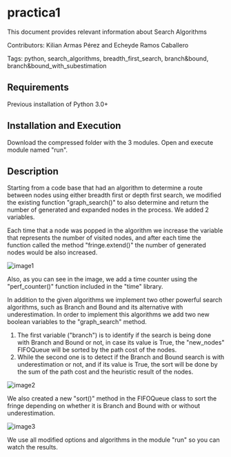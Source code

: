 # practica1
This document provides relevant information about Search Algorithms

<p>Contributors: Kilian Armas Pérez and Echeyde Ramos Caballero</p>
<p>Tags: python, search_algorithms, breadth_first_search, branch&bound,
branch&bound_with_subestimation</p>

## Requirements 
Previous installation of Python 3.0+

## Installation and Execution
Download the compressed folder with the 3 modules.
Open and execute module named "run".

## Description
<p>Starting from a code base that had an algorithm to determine a route
between nodes using either breadth first or depth first search, we modified the
existing function "graph_search()" to also determine and
return the number of generated and expanded nodes in the process. We added 2
variables.</p>
<p>Each time that a node was popped in the algorithm we increase 
the variable that represents the number of visited nodes, and after each time the 
function called the method "fringe.extend()" the number of generated nodes would
be also increased.</p>

![image1](https://github.com/Kilamper/practica1/assets/73082382/d78b59f2-a703-4f1d-aa08-32f6f9225c2b)

<p>Also, as you can see in the image, we add a time counter using the "perf_counter()" 
function included in the "time" library.</p>

<p>In addition to the given algorithms we implement two other powerful search algorithms, 
such as Branch and Bound and its alternative with underestimation. In order to implement 
this algorithms we add two new boolean variables to the "graph_search" method.</p>
<ol>
  <li>The first variable ("branch") is to identify if the search is being done with Branch and 
Bound or not, in case its value is True, the "new_nodes" FIFOQueue will be sorted by the path 
cost of the nodes.</li>

  <li>While the second one is to detect if the Branch and Bound search is with 
underestimation or not, and if its value is True, the sort will be done by the sum of the path 
cost and the heuristic result of the nodes.</li>
</ol>

![image2](https://github.com/Kilamper/practica1/assets/73082382/6b8b2369-b35e-440e-a584-0d439fcf6a48)

<p>We also created a new "sort()" method in the FIFOQueue class to sort the fringe depending on
whether it is Branch and Bound with or without underestimation.</p>

![image3](https://github.com/Kilamper/practica1/assets/73082382/0e848b2c-69b1-44ba-8231-15ab84a4e3db)

<p>We use all modified options and algorithms in the module "run" so you can watch
the results.</p>
